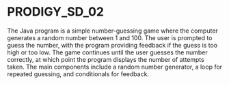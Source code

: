 # PRODIGY_SD_02

The Java program is a simple number-guessing game where the computer generates a random number between 1 and 100.
 The user is prompted to guess the number, with the program providing feedback if the guess is too high or too low.
 The game continues until the user guesses the number correctly, at which point the program displays the number of attempts taken.
 The main components include a random number generator, a loop for repeated guessing, and conditionals for feedback.






